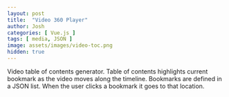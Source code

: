 ```yaml
---
layout: post
title:  "Video 360 Player"
author: Josh
categories: [ Vue.js ]
tags: [ media, JSON ]
image: assets/images/video-toc.png
hidden: true
---
```


Video table of contents generator. Table of contents highlights current bookmark as the video moves along the timeline. Bookmarks are defined in a JSON list. When the user clicks a bookmark it goes to that location.
